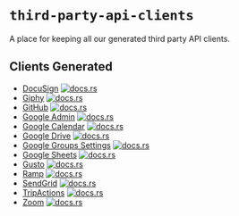 # `third-party-api-clients`

A place for keeping all our generated third party API clients.

## Clients Generated
- [DocuSign](docusign/) [![docs.rs](https://docs.rs/docusign/badge.svg)](https://docs.rs/docusign)
- [Giphy](giphy/) [![docs.rs](https://docs.rs/giphy_api/badge.svg)](https://docs.rs/giphy_api)
- [GitHub](github/) [![docs.rs](https://docs.rs/octorust/badge.svg)](https://docs.rs/octorust)
- [Google Admin](google/admin/) [![docs.rs](https://docs.rs/gsuite_api/badge.svg)](https://docs.rs/gsuite_api)
- [Google Calendar](google/calendar/) [![docs.rs](https://docs.rs/google_calendar/badge.svg)](https://docs.rs/google_calendar)
- [Google Drive](google/drive/) [![docs.rs](https://docs.rs/google_drive/badge.svg)](https://docs.rs/google_drive)
- [Google Groups Settings](google/groups-settings/) [![docs.rs](https://docs.rs/google_groups_settings/badge.svg)](https://docs.rs/google_groups_settings)
- [Google Sheets](google/sheets/) [![docs.rs](https://docs.rs/sheets/badge.svg)](https://docs.rs/sheets)
- [Gusto](gusto/) [![docs.rs](https://docs.rs/gusto_api/badge.svg)](https://docs.rs/gusto_api)
- [Ramp](ramp/) [![docs.rs](https://docs.rs/ramp_api/badge.svg)](https://docs.rs/ramp_api)
- [SendGrid](sendgrid/) [![docs.rs](https://docs.rs/sendgrid_api/badge.svg)](https://docs.rs/sendgrid_api)
- [TripActions](tripactions/) [![docs.rs](https://docs.rs/tripactions/badge.svg)](https://docs.rs/tripactions)
- [Zoom](zoom/) [![docs.rs](https://docs.rs/zoom_api/badge.svg)](https://docs.rs/zoom_api)
